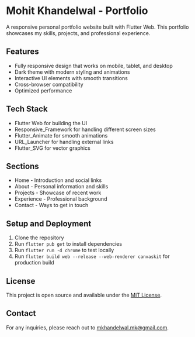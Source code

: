 # Mohit Khandelwal - Portfolio

A responsive personal portfolio website built with Flutter Web. This portfolio showcases my skills, projects, and professional experience.

## Features

- Fully responsive design that works on mobile, tablet, and desktop
- Dark theme with modern styling and animations
- Interactive UI elements with smooth transitions
- Cross-browser compatibility
- Optimized performance

## Tech Stack

- Flutter Web for building the UI
- Responsive_Framework for handling different screen sizes
- Flutter_Animate for smooth animations
- URL_Launcher for handling external links
- Flutter_SVG for vector graphics

## Sections

- Home - Introduction and social links
- About - Personal information and skills
- Projects - Showcase of recent work
- Experience - Professional background
- Contact - Ways to get in touch

## Setup and Deployment

1. Clone the repository
2. Run `flutter pub get` to install dependencies
3. Run `flutter run -d chrome` to test locally
4. Run `flutter build web --release --web-renderer canvaskit` for production build

## License

This project is open source and available under the [MIT License](LICENSE).

## Contact

For any inquiries, please reach out to [mkhandelwal.mk@gmail.com](mailto:mkhandelwal.mk@gmail.com).
